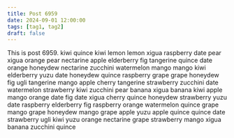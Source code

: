 ```yaml
---
title: Post 6959
date: 2024-09-01 12:00:00
tags: [tag1, tag2]
draft: false
---
```

This is post 6959.
kiwi
quince
kiwi
lemon
lemon
xigua
raspberry
date
pear
xigua
orange
pear
nectarine
apple
elderberry
fig
tangerine
quince
date
orange
honeydew
nectarine
zucchini
watermelon
mango
mango
kiwi
elderberry
yuzu
date
honeydew
quince
raspberry
grape
grape
honeydew
fig
ugli
tangerine
mango
apple
cherry
tangerine
strawberry
zucchini
date
watermelon
strawberry
kiwi
zucchini
pear
banana
xigua
banana
kiwi
apple
mango
orange
date
fig
date
xigua
cherry
quince
honeydew
strawberry
yuzu
date
raspberry
elderberry
fig
raspberry
orange
watermelon
quince
grape
mango
grape
honeydew
mango
grape
apple
yuzu
apple
quince
quince
date
strawberry
ugli
kiwi
yuzu
orange
nectarine
grape
strawberry
mango
xigua
banana
zucchini
quince
